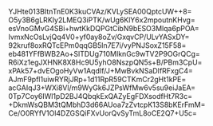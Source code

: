 YJHte013BItnTnE0K3kuCVAz/KVLySEA00QptcUW++8=
O5y3B6gLRKIy2LMEQ3iPTK/wUg6KlY6x2mpoutnKHvg=
esVnoGMvG4SBi+hwtKkDQPGtCibN9bESO3Mlqa6pPOA=
IvmxNcOsLvjQq4V0+yf0ay8oZv/GxqvCP/ULvYASxDY=
92kruf8oxRQTcEPm0qqGB5ln7E7i/vyPNJSoxZ15F58=
eb481YFfBWB2Ao+SlTDUg710MIknGc9wTV2P9OGrQCg=
R6iXz1egJXHNK8X8Hc9U5yhO8NszpQN5s+B/PBm3CpU=
xPAk57+dvEOgoHyVw1AqdIf/J+MwBvkNSaDIfRFxgC4=
AJmF9pfl1uiwRYRjJRp+1d11RpR59CTKmCr2gHt1kPE=
acGAIqJ3+WXi8Vl/m9WyGk6JZPsWfMw6v5su9eiJaEA=
0Tp7Coy6IWl1pD2BJ4QbqkExQAZyEgFDXsodfHt7R3c=
+DkmWsQBM3tQMbhD3d66AUoa7zZvtcpK13S8bKErFmM=
Ce/O0RYfV1Ol4DZGSQiFXvUorQvSyTmL8oCE2Q7+U5c=
